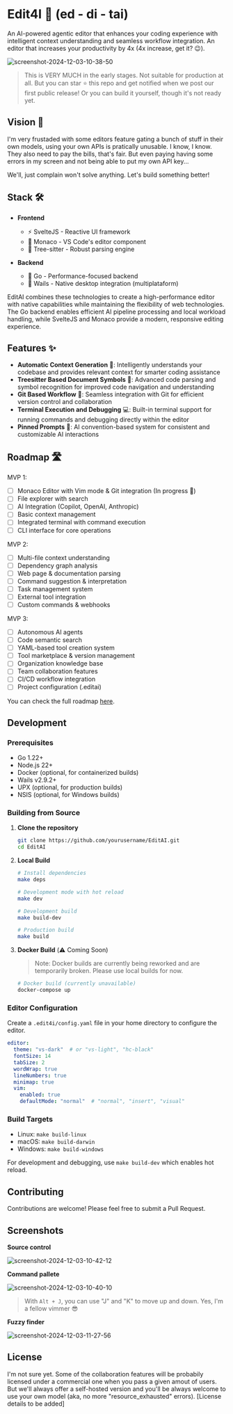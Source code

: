 # Edit4I 🚀 (ed - di - tai)

An AI-powered agentic editor that enhances your coding experience with intelligent context understanding and seamless workflow integration.
An editor that increases your productivity by 4x (4x increase, get it? 😉).

![screenshot-2024-12-03-10-38-50](https://github.com/user-attachments/assets/abc2db3f-5f17-479e-82fc-8618eddd6473)

> This is VERY MUCH in the early stages. Not suitable for production at all. But you can star ⭐ this repo and get notified when we post our first public release!
> Or you can build it yourself, though it's not ready yet.


## Vision 🎯

I'm very frustaded with some editors feature gating a bunch of stuff in their own models, using your own APIs is pratically unusable. I know, I know. They also need to pay the bills, that's fair. But even paying having some errors in my screen and not being able to put my own API key...

We'll, just complain won't solve anything. Let's build something better!

## Stack 🛠️

- **Frontend**
  - ⚡ SvelteJS - Reactive UI framework
  - 📝 Monaco - VS Code's editor component
  - 🌳 Tree-sitter - Robust parsing engine
  
- **Backend**
  - 🚀 Go - Performance-focused backend
  - 🔄 Wails - Native desktop integration (multiplataform)

EditAI combines these technologies to create a high-performance editor with native capabilities while maintaining the flexibility of web technologies. The Go backend enables efficient AI pipeline processing and local workload handling, while SvelteJS and Monaco provide a modern, responsive editing experience.

## Features ✨

- **Automatic Context Generation** 🧠: Intelligently understands your codebase and provides relevant context for smarter coding assistance
- **Treesitter Based Document Symbols** 🌳: Advanced code parsing and symbol recognition for improved code navigation and understanding
- **Git Based Workflow** 🔄: Seamless integration with Git for efficient version control and collaboration
- **Terminal Execution and Debugging** 💻: Built-in terminal support for running commands and debugging directly within the editor
- **Pinned Prompts** 📌: AI convention-based system for consistent and customizable AI interactions

## Roadmap 🛣️

MVP 1:
- [ ] Monaco Editor with Vim mode & Git integration (In progress 🏃)
- [ ] File explorer with search
- [ ] AI Integration (Copilot, OpenAI, Anthropic)
- [ ] Basic context management
- [ ] Integrated terminal with command execution
- [ ] CLI interface for core operations

MVP 2:
- [ ] Multi-file context understanding
- [ ] Dependency graph analysis
- [ ] Web page & documentation parsing
- [ ] Command suggestion & interpretation
- [ ] Task management system
- [ ] External tool integration
- [ ] Custom commands & webhooks

MVP 3:
- [ ] Autonomous AI agents
- [ ] Code semantic search
- [ ] YAML-based tool creation system
- [ ] Tool marketplace & version management
- [ ] Organization knowledge base
- [ ] Team collaboration features
- [ ] CI/CD workflow integration
- [ ] Project configuration (.editai)

You can check the full roadmap [here](./ROADMAP.md).

## Development

### Prerequisites

- Go 1.22+
- Node.js 22+
- Docker (optional, for containerized builds)
- Wails v2.9.2+
- UPX (optional, for production builds)
- NSIS (optional, for Windows builds)

### Building from Source

1. **Clone the repository**
   ```bash
   git clone https://github.com/yourusername/EditAI.git
   cd EditAI
   ```

2. **Local Build**
   ```bash
   # Install dependencies
   make deps

   # Development mode with hot reload
   make dev

   # Development build
   make build-dev

   # Production build
   make build
   ```

3. **Docker Build** (⚠️ Coming Soon)
   > Note: Docker builds are currently being reworked and are temporarily broken. Please use local builds for now.
   ```bash
   # Docker build (currently unavailable)
   docker-compose up
   ```

### Editor Configuration

Create a `.edit4i/config.yaml` file in your home directory to configure the editor.

```yaml
editor:
  theme: "vs-dark"  # or "vs-light", "hc-black"
  fontSize: 14
  tabSize: 2
  wordWrap: true
  lineNumbers: true
  minimap: true
  vim:
    enabled: true
    defaultMode: "normal"  # "normal", "insert", "visual"

```

### Build Targets

- Linux: `make build-linux`
- macOS: `make build-darwin`
- Windows: `make build-windows`

For development and debugging, use `make build-dev` which enables hot reload.

## Contributing

Contributions are welcome! Please feel free to submit a Pull Request.

## Screenshots

**Source control**


![screenshot-2024-12-03-10-42-12](https://github.com/user-attachments/assets/75de0fac-547a-45d7-bdd1-e31843cefe26)

**Command pallete**

![screenshot-2024-12-03-10-40-10](https://github.com/user-attachments/assets/2d36dd1f-c0a9-4cd4-83a6-f5064c49a735)
> With `Alt + J`, you can use "J" and "K" to move up and down. Yes, I'm a fellow vimmer 😎


**Fuzzy finder**

![screenshot-2024-12-03-11-27-56](https://github.com/user-attachments/assets/e18e7d38-aaf5-43e4-b5a9-6c1e932059eb)


## License

I'm not sure yet. Some of the collaboration features will be probabily licensed under a commercial one when you pass a given amout of users. But we'll always offer a self-hosted version and you'll be always welcome to use your own model (aka, no more "resource_exhausted" errors).
[License details to be added]
